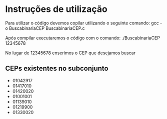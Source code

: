 # Instruções de utilização
Para utilizar o código devemos copilar utilizando o seguinte comando: gcc -o BuscabinariaCEP BuscabinariaCEP.c

Após compilar executaremos o código com o comando: ./BuscabinariaCEP 12345678

No lugar de 12345678 enserimos o CEP que desejamos buscar

## CEPs existentes no subconjunto

- 01042917
- 01417010
- 01420020
- 01001001
- 01139010
- 01219900
- 01330020
